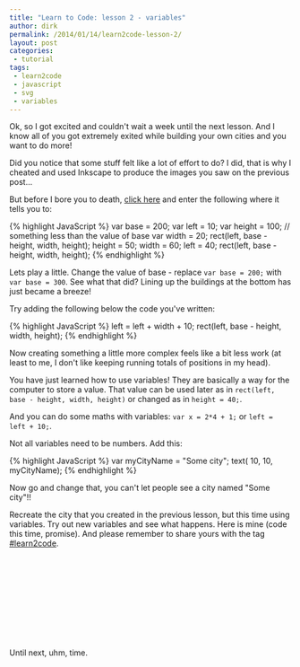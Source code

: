 ```yaml
---
title: "Learn to Code: lesson 2 - variables"
author: dirk
permalink: /2014/01/14/learn2code-lesson-2/
layout: post
categories:
 - tutorial
tags:
 - learn2code
 - javascript
 - svg
 - variables
---
```


Ok, so I got excited and couldn't wait a week until the next lesson. And I know all of you got extremely exited while building your own cities and you want to do more!

Did you notice that some stuff felt like a lot of effort to do? I did, that is why I cheated and used Inkscape to produce the images you saw on the previous post...

But before I bore you to death, [click here](http://jsfiddle.net/dirkcuys/TVdhb/) and enter the following where it tells you to:

{% highlight JavaScript %}
var base = 200;
var left = 10;
var height = 100; // something less than the value of base
var width = 20;
rect(left, base - height, width, height);
height = 50;
width = 60;
left = 40;
rect(left, base - height, width, height);
{% endhighlight %}

Lets play a little. Change the value of base - replace ```var base = 200;``` with ```var base = 300```. See what that did? Lining up the buildings at the bottom has just became a breeze!

Try adding the following below the code you've written:

{% highlight JavaScript %}
left = left + width + 10;
rect(left, base - height, width, height);
{% endhighlight %}

Now creating something a little more complex feels like a bit less work (at least to me, I don't like keeping running totals of positions in my head).

You have just learned how to use variables! They are basically a way for the computer to store a value. That value can be used later as in ```rect(left, base - height, width, height)``` or changed as in ```height = 40;```.

And you can do some maths with variables: ```var x = 2*4 + 1;``` or ```left = left + 10;```.

Not all variables need to be numbers. Add this:

{% highlight JavaScript %}
var myCityName = "Some city";
text( 10, 10, myCityName);
{% endhighlight %}

Now go and change that, you can't let people see a city named "Some city"!!

Recreate the city that you created in the previous lesson, but this time using variables. Try out new variables and see what happens. Here is mine (code this time, promise). And please remember to share yours with the tag [#learn2code](https://twitter.com/search?q=%23learn2code).

<svg id="canvas"></svg>

Until next, uhm, time.

<script src="https://cdnjs.cloudflare.com/ajax/libs/svg.js/3.0.12/svg.min.js"></script>
<script type="text/javascript">
function rect(x, y, width, height){
        var draw = SVG('canvas').size(1000, 200);
            var rect = draw.rect(width, height);
                rect.transform({x: x, y: y});
}

function circle(x, y, radius){
        var draw = SVG('canvas').size(1000, 200);
            var circle = draw.circle(radius);
                circle.transform({x: x-radius/2.0, y: y-radius/2.0});
}

function text(x, y, text){
        var draw = SVG('canvas').size(1000, 200);
            var txt = draw.text(text);
                txt.transform(x, y);
}

var base = 200;
var left = 0;
var height = 100;
var width = 40;
rect(left, base - height, width, height);

left = left + width + 10;
height = 200;
width = 60;
rect(left, base - height, width, height);

left = left + width + 10;
height = 160;
width = 80;
rect(left, base - height, width, height);

left = left + width + 10;
height = 80;
width = 120;
rect(left, base - height, width, height);

left = left + width + 10;
height = 50;
width = 60;
rect(left, base - height, width, height);

left = left + width + 10;
height = 120;
width = 50;
rect(left, base - height, width, height);

left = left + width + 10;
height = 150;
width = 30;
rect(left, base - height, width, height);

left = left + width + 10;
height = 50;
width = 60;
rect(left, base - height, width, height);

left = left + width + 10;
height = 195;
width = 25;
rect(left, base - height, width, height);
rect(left - 5, base - height + 5, width + 10, width);
rect(left - 10, base - height + 10, width + 20, width - 15);

left = left + width + 10;
height = 40;
width = 80;
rect(left, base - height, width, height);

left = left + width + 10;
height = 180;
width = 40;
rect(left, base - height, width, height);


left = left + width + 10;
height = 95;
width = 47;
rect(left, base - height, width, height);

left = left + width;
height = 115;
width = 42;
rect(left, base - height, width, height);

left = left + width + 10;
height = 95;
width = 47;
rect(left, base - height, width, height);

left = left + width + 10;
height = 100;
width = 80;
rect(left, base - height, width, height);

left += 10;
width -= 20
height = 140;
rect(left, base - height, width, height);

left += 10;
width -= 20
height = 170;
rect(left, base - height, width, height);

</script>
